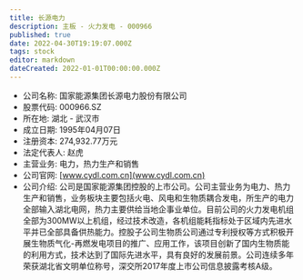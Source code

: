 ```yaml
---
title: 长源电力
description: 主板 - 火力发电 - 000966
published: true
date: 2022-04-30T19:19:07.000Z
tags: stock
editor: markdown
dateCreated: 2022-01-01T00:00:00.000Z
---
```


- 公司名称: 国家能源集团长源电力股份有限公司
- 股票代码: 000966.SZ
- 所在地: 湖北 - 武汉市
- 成立日期: 1995年04月07日
- 注册资本: 274,932.77万元
- 法定代表人: 赵虎
- 主营业务: 电力，热力生产和销售
- 公司官网: [www.cydl.com.cn](www.cydl.com.cn)
- 公司介绍: 公司是国家能源集团控股的上市公司。公司主营业务为电力、热力生产和销售，业务板块主要包括火电、风电和生物质耦合发电，所生产的电力全部输入湖北电网，热力主要供给当地企事业单位。目前公司的火力发电机组全部为300MW以上机组，经过技术改造，各机组能耗指标处于区域内先进水平并已全部具备供热能力。控股子公司生物质公司通过专利授权等方式积极开展生物质气化-再燃发电项目的推广、应用工作，该项目创新了国内生物质能的利用方式，技术达到了国际先进水平，具有良好的发展前景。公司连续多年荣获湖北省文明单位称号，深交所2017年度上市公司信息披露考核A级。


